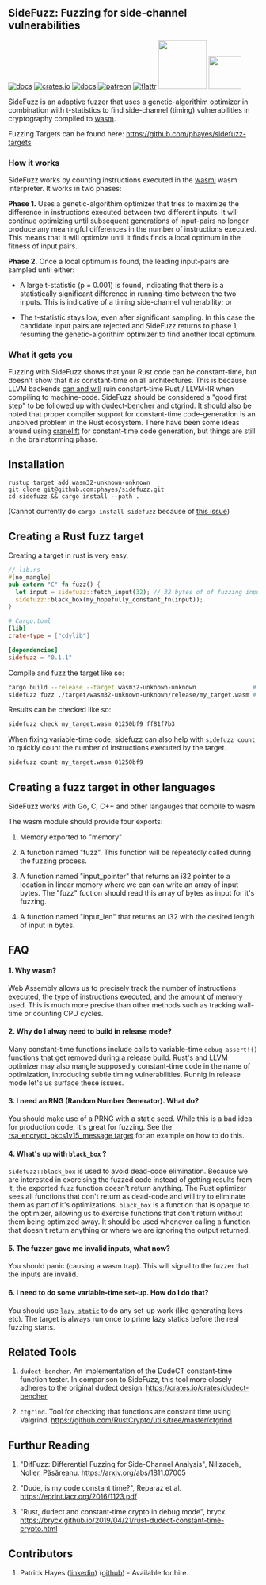 ## SideFuzz: Fuzzing for side-channel vulnerabilities

[![docs](https://docs.rs/sidefuzz/badge.svg)](https://docs.rs/sidefuzz)
[![crates.io](https://meritbadge.herokuapp.com/sidefuzz)](https://crates.io/crates/sidefuzz)
[![docs](https://docs.rs/sidefuzz/badge.svg)](https://docs.rs/sidefuzz)
[![patreon](https://img.shields.io/badge/patreon-donate-green.svg)](https://patreon.com/phayes)
[![flattr](https://img.shields.io/badge/flattr-donate-green.svg)](https://flattr.com/@phayes)
<a href="https://github.com/taibangle/awesome-china"><img src="https://raw.githubusercontent.com/phayes/awesome-china/master/badges/awesome-china.png" width="98"></a>
<a href="https://github.com/taibangle/awesome-china"><img src="https://raw.githubusercontent.com/phayes/awesome-china/master/badges/很棒-中国.png" width="66"></a>

SideFuzz is an adaptive fuzzer that uses a genetic-algorithim optimizer in combination with t-statistics to find side-channel (timing) vulnerabilities in cryptography compiled to [wasm](https://webassembly.org).

Fuzzing Targets can be found here: https://github.com/phayes/sidefuzz-targets

### How it works

SideFuzz works by counting instructions executed in the [wasmi](https://github.com/paritytech/wasmi) wasm interpreter. It works in two phases:

**Phase 1.** Uses a genetic-algorithim optimizer that tries to maximize the difference in instructions executed between two different inputs. It will continue optimizing until subsequent generations of input-pairs no longer produce any meaningful differences in the number of instructions executed. This means that it will optimize until it finds finds a local optimum in the fitness of input pairs.

**Phase 2.** Once a local optimum is found, the leading input-pairs are sampled until either:

- A large t-statistic (p = 0.001) is found, indicating that there is a statistically significant difference in running-time between the two inputs. This is indicative of a timing side-channel vulnerability; or

- The t-statistic stays low, even after significant sampling. In this case the candidate input pairs are rejected and SideFuzz returns to phase 1, resuming the genetic-algorithim optimizer to find another local optimum.

### What it gets you

Fuzzing with SideFuzz shows that your Rust code can be constant-time, but doesn't show that it _is_ constant-time on all architectures. This is because LLVM backends [can and will](http://www.reparaz.net/oscar/misc/cmov.html) ruin constant-time Rust / LLVM-IR when compiling to machine-code. SideFuzz should be considered a "good first step" to be followed up with [dudect-bencher](https://crates.io/crates/dudect-bencher) and [ctgrind](https://github.com/RustCrypto/utils/tree/master/ctgrind). It should also be noted that proper compiler support for constant-time code-generation is an unsolved problem in the Rust ecosystem. There have been some ideas around using [cranelift](https://github.com/CraneStation/cranelift) for constant-time code generation, but things are still in the brainstorming phase.

## Installation

```
rustup target add wasm32-unknown-unknown
git clone git@github.com:phayes/sidefuzz.git
cd sidefuzz && cargo install --path .
```

(Cannot currently do `cargo install sidefuzz` because of [this issue](https://github.com/phayes/sidefuzz/issues/12))

## Creating a Rust fuzz target

Creating a target in rust is very easy.

```rust
// lib.rs
#[no_mangle]
pub extern "C" fn fuzz() {
  let input = sidefuzz::fetch_input(32); // 32 bytes of of fuzzing input as a &[u8]
  sidefuzz::black_box(my_hopefully_constant_fn(input));
}
```

```toml
# Cargo.toml
[lib]
crate-type = ["cdylib"]

[dependencies]
sidefuzz = "0.1.1"
```

Compile and fuzz the target like so:

```bash
cargo build --release --target wasm32-unknown-unknown                # Always build in release mode
sidefuzz fuzz ./target/wasm32-unknown-unknown/release/my_target.wasm # Fuzzing!
```

Results can be checked like so:

```bash
sidefuzz check my_target.wasm 01250bf9 ff81f7b3
```

When fixing variable-time code, sidefuzz can also help with `sidefuzz count` to quickly count the number of instructions executed by the target.

```bash
sidefuzz count my_target.wasm 01250bf9
```

## Creating a fuzz target in other languages

SideFuzz works with Go, C, C++ and other langauges that compile to wasm.

The wasm module should provide four exports:

1. Memory exported to "memory"

2. A function named "fuzz". This function will be repeatedly called during the fuzzing process.

3. A function named "input_pointer" that returns an i32 pointer to a location in linear memory where we can can write an array of input bytes. The "fuzz" fuction should read this array of bytes as input for it's fuzzing.

4. A function named "input_len" that returns an i32 with the desired length of input in bytes.

## FAQ

#### 1. Why wasm?

Web Assembly allows us to precisely track the number of instructions executed, the type of instructions executed, and the amount of memory used. This is much more precise than other methods such as tracking wall-time or counting CPU cycles.

#### 2. Why do I alway need to build in release mode?

Many constant-time functions include calls to variable-time `debug_assert!()` functions that get removed during a release build. Rust's and LLVM optimizer may also mangle supposedly constant-time code in the name of optimization, introducing subtle timing vulnerabilities. Runnig in release mode let's us surface these issues.

#### 3. I need an RNG (Random Number Generator). What do?

You should make use of a PRNG with a static seed. While this is a bad idea for production code, it's great for fuzzing. See the [rsa_encrypt_pkcs1v15_message target](https://github.com/phayes/sidefuzz-targets/blob/master/rsa_encrypt_pkcs1v15_message/src/lib.rs) for an example on how to do this.

#### 4. What's up with `black_box` ?

`sidefuzz::black_box` is used to avoid dead-code elimination. Because we are interested in exercising the fuzzed code instead of getting results from it, the exported `fuzz` function doesn't return anything. The Rust optimizer sees all functions that don't return as dead-code and will try to eliminate them as part of it's optimizations. `black_box` is a function that is opaque to the optimizer, allowing us to exercise functions that don't return without them being optimized away. It should be used whenever calling a function that doesn't return anything or where we are ignoring the output returned.

#### 5. The fuzzer gave me invalid inputs, what now?

You should panic (causing a wasm trap). This will signal to the fuzzer that the inputs are invalid.

#### 6. I need to do some variable-time set-up. How do I do that?

You should use [`lazy_static`](https://crates.io/crates/lazy_static) to do any set-up work (like generating keys etc). The target is always run once to prime lazy statics before the real fuzzing starts.

## Related Tools

1. `dudect-bencher`. An implementation of the DudeCT constant-time function tester. In comparison to SideFuzz, this tool more closely adheres to the original dudect design. https://crates.io/crates/dudect-bencher

2. `ctgrind`. Tool for checking that functions are constant time using Valgrind. https://github.com/RustCrypto/utils/tree/master/ctgrind

## Furthur Reading

1. "DifFuzz: Differential Fuzzing for Side-Channel Analysis", Nilizadeh, Noller, Păsăreanu.
   https://arxiv.org/abs/1811.07005

2. "Dude, is my code constant time?", Reparaz et al. https://eprint.iacr.org/2016/1123.pdf

3. "Rust, dudect and constant-time crypto in debug mode", brycx.
   https://brycx.github.io/2019/04/21/rust-dudect-constant-time-crypto.html

## Contributors

1.  Patrick Hayes ([linkedin](https://www.linkedin.com/in/patrickdhayes/)) ([github](https://github.com/phayes)) - Available for hire.
